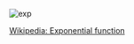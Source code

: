 
![exp](images/custom/math/exp.png:400px)

[Wikipedia: Exponential function](https://en.wikipedia.org/wiki/Exponential_function)